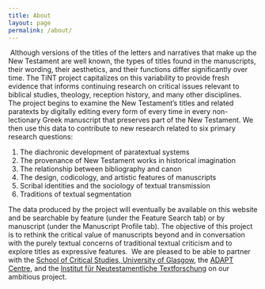 ```yaml
---
title: About
layout: page
permalink: /about/
---
```

​
Although versions of the titles of the letters and narratives that make up the New Testament are well known, the types of titles found in the manuscripts, their wording, their aesthetics, and their functions differ significantly over time. The TiNT project capitalizes on this variability to provide fresh evidence that informs continuing research on critical issues relevant to biblical studies, theology, reception history, and many other disciplines.
​
The project begins to examine the New Testament’s titles and related paratexts by digitally editing every form of every time in every non-lectionary Greek manuscript that preserves part of the New Testament. We then use this data to contribute to new research related to six primary research questions:
​

1. The diachronic development of paratextual systems
2. The provenance of New Testament works in historical imagination
3. The relationship between bibliography and canon
4. The design, codicology, and artistic features of manuscripts
5. Scribal identities and the sociology of textual transmission
6. Traditions of textual segmentation

The data produced by the project will eventually be available on this website and be searchable by feature (under the Feature Search tab) or by manuscript (under the Manuscript Profile tab). The objective of this project is to rethink the critical value of manuscripts beyond and in conversation with the purely textual concerns of traditional textual criticism and to explore titles as expressive features.
   ​
We are pleased to be able to partner with the [School of Critical Studies, University of Glasgow](https://www.gla.ac.uk/schools/critical/), the [ADAPT Centre](https://www.adaptcentre.ie/), and the [Institut für Neutestamentliche Textforschung](http://egora.uni-muenster.de/intf/index_en.shtml) on our ambitious project.